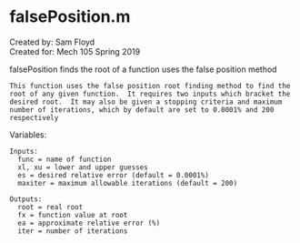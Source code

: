 # falsePosition.m

Created by: Sam Floyd\
Created for: Mech 105 Spring 2019

  falsePosition finds the root of a function uses the false position method
  
    This function uses the false position root finding method to find the
    root of any given function.  It requires two inputs which bracket the
    desired root.  It may also be given a stopping criteria and maximum 
    number of iterations, which by default are set to 0.0001% and 200 respectively  
 
  Variables:
  
    Inputs:
      func = name of function
      xl, xu = lower and upper guesses
      es = desired relative error (default = 0.0001%)
      maxiter = maximum allowable iterations (default = 200)
      
    Outputs:
      root = real root
      fx = function value at root
      ea = approximate relative error (%)
      iter = number of iterations
